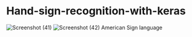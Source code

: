# Hand-sign-recognition-with-keras

![Screenshot (41)](https://user-images.githubusercontent.com/60479691/91639456-88a7fc00-ea38-11ea-985e-37d6209210ae.png)
![Screenshot (42)](https://user-images.githubusercontent.com/60479691/91639458-89d92900-ea38-11ea-85a4-72da8c24fcbb.png)
American Sign language
